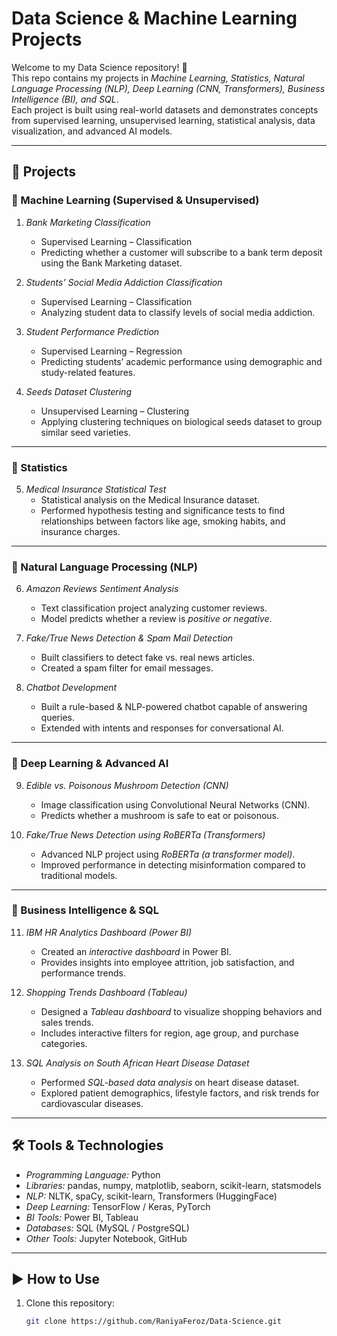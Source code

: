 # Data Science & Machine Learning Projects

Welcome to my Data Science repository! 🚀  
This repo contains my projects in *Machine Learning, Statistics, Natural Language Processing (NLP), Deep Learning (CNN, Transformers), Business Intelligence (BI), and SQL*.  
Each project is built using real-world datasets and demonstrates concepts from supervised learning, unsupervised learning, statistical analysis, data visualization, and advanced AI models.

---

## 📂 Projects

### 🔹 Machine Learning (Supervised & Unsupervised)
1. *Bank Marketing Classification*  
   - Supervised Learning – Classification  
   - Predicting whether a customer will subscribe to a bank term deposit using the Bank Marketing dataset.

2. *Students’ Social Media Addiction Classification*  
   - Supervised Learning – Classification  
   - Analyzing student data to classify levels of social media addiction.

3. *Student Performance Prediction*  
   - Supervised Learning – Regression  
   - Predicting students’ academic performance using demographic and study-related features.

4. *Seeds Dataset Clustering*  
   - Unsupervised Learning – Clustering  
   - Applying clustering techniques on biological seeds dataset to group similar seed varieties.

---

### 🔹 Statistics
5. *Medical Insurance Statistical Test*  
   - Statistical analysis on the Medical Insurance dataset.  
   - Performed hypothesis testing and significance tests to find relationships between factors like age, smoking habits, and insurance charges.

---

### 🔹 Natural Language Processing (NLP)
6. *Amazon Reviews Sentiment Analysis*  
   - Text classification project analyzing customer reviews.  
   - Model predicts whether a review is *positive or negative*.

7. *Fake/True News Detection & Spam Mail Detection*  
   - Built classifiers to detect fake vs. real news articles.  
   - Created a spam filter for email messages.

8. *Chatbot Development*  
   - Built a rule-based & NLP-powered chatbot capable of answering queries.  
   - Extended with intents and responses for conversational AI.

---

### 🔹 Deep Learning & Advanced AI
9. *Edible vs. Poisonous Mushroom Detection (CNN)*  
   - Image classification using Convolutional Neural Networks (CNN).  
   - Predicts whether a mushroom is safe to eat or poisonous.

10. *Fake/True News Detection using RoBERTa (Transformers)*  
    - Advanced NLP project using *RoBERTa (a transformer model)*.  
    - Improved performance in detecting misinformation compared to traditional models.

---

### 🔹 Business Intelligence & SQL
11. *IBM HR Analytics Dashboard (Power BI)*  
    - Created an *interactive dashboard* in Power BI.  
    - Provides insights into employee attrition, job satisfaction, and performance trends.

12. *Shopping Trends Dashboard (Tableau)*  
    - Designed a *Tableau dashboard* to visualize shopping behaviors and sales trends.  
    - Includes interactive filters for region, age group, and purchase categories.

13. *SQL Analysis on South African Heart Disease Dataset*  
    - Performed *SQL-based data analysis* on heart disease dataset.  
    - Explored patient demographics, lifestyle factors, and risk trends for cardiovascular diseases.

---

## 🛠 Tools & Technologies
- *Programming Language:* Python  
- *Libraries:* pandas, numpy, matplotlib, seaborn, scikit-learn, statsmodels  
- *NLP:* NLTK, spaCy, scikit-learn, Transformers (HuggingFace)  
- *Deep Learning:* TensorFlow / Keras, PyTorch  
- *BI Tools:* Power BI, Tableau  
- *Databases:* SQL (MySQL / PostgreSQL)  
- *Other Tools:* Jupyter Notebook, GitHub  

---

## ▶ How to Use
1. Clone this repository:
   ```bash
   git clone https://github.com/RaniyaFeroz/Data-Science.git 

